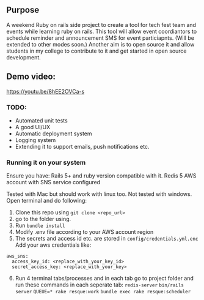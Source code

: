 
## Purpose
A weekend Ruby on rails side project to create a tool for tech fest team and events while learning ruby on rails. This tool will allow event coordiantors to schedule reminder and announcement SMS for event particiapnts. (Will be extended to other modes soon.)
Another aim is to open source it and allow students in my college to contribute to it and get started in open source development.

## Demo video:
https://youtu.be/8hEE2OVCa-s

### TODO:
* Automated unit tests
* A good UI/UX
* Automatic deployment system
* Logging system
* Extending it to support emails, push notifications etc.

### Running it on your system

Ensure you have:
Rails 5+ and ruby version compatible with it.
Redis 5
AWS account with SNS service configured

Tested with Mac but should work with linux too. Not tested with windows.
Open terminal and do following:
1. Clone this repo using `git clone <repo_url>`
2. go to the folder using.
3. Run `bundle install`
4. Modify .env file according to your AWS account region
5. The secrets and access id etc. are stored in `config/credentials.yml.enc` Add your aws credentials like:

```
aws_sns:
  access_key_id: <replace_with_your_key_id>
  secret_access_key: <replace_with_your_key>
```

6. Run 4 terminal tabs/processes and in each tab go to project folder and run these commands in each seperate tab:
`redis-server`
`bin/rails server`
`QUEUE=* rake resque:work`
`bundle exec rake resque:scheduler`

